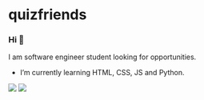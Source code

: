 # quizfriends


### Hi 👋
I am software engineer student looking for opportunities.
- I’m currently learning HTML, CSS, JS and Python.

[<img src="https://img.shields.io/badge/linkedin-%230077B5.svg?&style=for-the-badge&logo=linkedin&logoColor=white" />](https://www.linkedin.com/in/julli-mayanne-aa0709187/) [<img src = "https://img.shields.io/badge/instagram-%23E4405F.svg?&style=for-the-badge&logo=instagram&logoColor=white">](https://www.instagram.com/jsomet/) 
